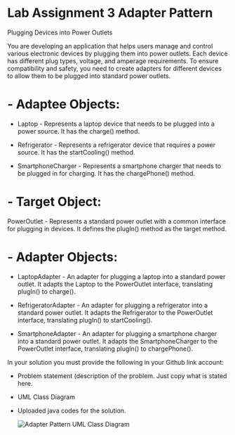 # Lab Assignment 3 Adapter Pattern
Plugging Devices into Power Outlets

You are developing an application that helps users manage and control various electronic devices by plugging them into power outlets. Each device has different plug types, voltage, and amperage requirements. To ensure compatibility and safety, you need to create adapters for different devices to allow them to be plugged into standard power outlets.

# - Adaptee Objects:

- Laptop - Represents a laptop device that needs to be plugged into a power source. It has the charge() method.

- Refrigerator - Represents a refrigerator device that requires a power source. It has the startCooling() method.

- SmartphoneCharger - Represents a smartphone charger that needs to be plugged in for charging. It has the chargePhone() method.

# - Target Object:

PowerOutlet - Represents a standard power outlet with a common interface for plugging in devices. It defines the plugIn() method as the target method.

# - Adapter Objects:

- LaptopAdapter - An adapter for plugging a laptop into a standard power outlet. It adapts the Laptop to the PowerOutlet interface, translating plugIn() to charge().

- RefrigeratorAdapter - An adapter for plugging a refrigerator into a standard power outlet. It adapts the Refrigerator to the PowerOutlet interface, translating plugIn() to startCooling().

- SmartphoneAdapter - An adapter for plugging a smartphone charger into a standard power outlet. It adapts the SmartphoneCharger to the PowerOutlet interface, translating plugIn() to chargePhone().

In your solution you must provide the following in your Github link account:

 - Problem statement (description of the problem. Just copy what is stated here.
 - UML Class Diagram
 - Uploaded java codes for the solution.
   

	![Adapter Pattern UML Class Diagram ](https://github.com/user-attachments/assets/e0d71493-2085-45df-8c82-8f6730745489)
